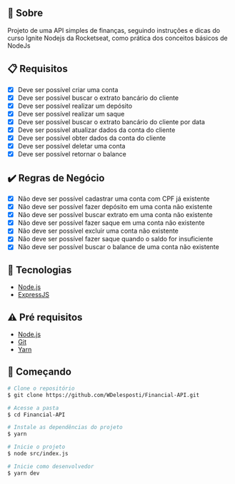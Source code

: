 ## :dart: Sobre

Projeto de uma API simples de finanças, seguindo instruções e dicas do curso Ignite Nodejs da Rocketseat, como prática dos conceitos básicos de NodeJs

## :clipboard: Requisitos

- [x] Deve ser possível criar uma conta
- [x] Deve ser possível buscar o extrato bancário do cliente
- [x] Deve ser possível realizar um depósito
- [x] Deve ser possível realizar um saque
- [x] Deve ser possível buscar o extrato bancário do cliente por data
- [x] Deve ser possível atualizar dados da conta do cliente
- [x] Deve ser possível obter dados da conta do cliente
- [x] Deve ser possível deletar uma conta
- [x] Deve ser possível retornar o balance

## :heavy_check_mark: Regras de Negócio

- [x] Não deve ser possível cadastrar uma conta com CPF já existente
- [x] Não deve ser possível fazer depósito em uma conta não existente
- [x] Não deve ser possível buscar extrato em uma conta não existente
- [x] Não deve ser possível fazer saque em uma conta não existente
- [x] Não deve ser possível excluir uma conta não existente
- [x] Não deve ser possível fazer saque quando o saldo for insuficiente
- [x] Não deve ser possível buscar o balance de uma conta não existente

## :rocket: Tecnologias

- [Node.js](https://nodejs.org/en/)
- [ExpressJS](https://expressjs.com/pt-br/)

## :warning: Pré requisitos

- [Node.js](https://nodejs.org/en/)
- [Git](https://git-scm.com)
- [Yarn](https://classic.yarnpkg.com/en/)

## :checkered_flag: Começando

```bash
# Clone o repositório
$ git clone https://github.com/WDelesposti/Financial-API.git

# Acesse a pasta
$ cd Financial-API

# Instale as dependências do projeto
$ yarn

# Inicie o projeto
$ node src/index.js

# Inicie como desenvolvedor
$ yarn dev

```